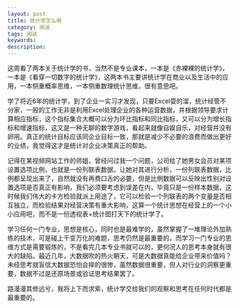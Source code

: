 ```yaml
---
layout: post
title: 统计学怎么用
category: 阅读
tags: 阅读
keywords:  
description: 
---
```


这周看了两本关于统计学的书，当然不是专业课本，一本是《赤裸裸的统计学》，一本是《看穿一切数字的统计学》，这两本书主要讲统计学在商业以及生活中的应用，一本侧重概率思维，一本侧重数理统计思维，很有意思吧。

学了将近6年的统计学，到了企业一实习才发现，只要Excel耍的溜，统计经管不分家，一般的工作无非是利用Excel处理企业的各种运营数据，并根据领导要求计算相应指标，这个指标集合大概可以分为环比指标和同比指标，又可以分为增长指标和增速指标，这又是一种无聊的数字游戏，看起来就像自娱自乐，对经营并没有卵用。真正的统计目标应该同企业目标一致，那就是减少不必要的浪费而做出更好的业绩，我觉得这才是统计对企业决策真正的帮助。

记得在某视频网站工作的师姐，曾经问过我一个问题，公司给了她男女会员对某项设置选项比例，也就是一份列联表数据，让她对其进行分析，一份列联表数据，比例都呈现出来了，自然就没有再费口舌的必要，但是比例数据可以反映出性别对设置选项是否真正有影响，我们必须要考虑到误差在内，毕竟只是一份样本数据，这时候我们伟大的卡方检验就派上用途了，它可以检验一个列联表的两个变量是否相互独立，而检验结果对经营决策有重大影响，这算一个统计思想在经营上的一个小小应用吧，而不是一份透视表+统计图打天下的统计学了。

学习任何一门专业，思想是核心，同时也是最难学的，虽然掌握了一堆理论外加熟练的技术，可是碰上千变万化的难题，思考仍然是最重要的，而学习一门专业的思维方式是需要锻炼的，不是看完几本专业书就可以的，更何况人的思考本身就有很大的缺陷。最近几年，大数据吹的热火朝天，可是大数据真能给企业带来价值吗？未经思考就盲信大数据恐怕会摔的很惨，虽然数据很重要，但人对行业的洞察更重要，数据不过是还原场景或验证思考结果罢了。

路漫漫其修远兮，我将上下而求索，统计学交给我们的观察和思考在任何时代都是最重要的。